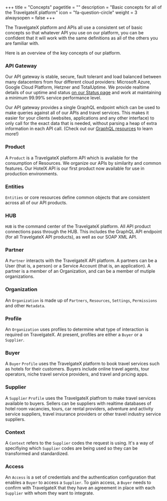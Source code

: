 +++
title = "Concepts"
pagetitle = ""
description = "Basic concepts for all of the TravelgateX platform"
icon = "fa-question-circle" 
weight = 3
alwaysopen = false
+++

The TravelgateX platform and APIs all use a consistent set of basic concepts so that whatever API you use on our platform, you can be confident that it will work with the same definitions as all of the others you are familiar with. 

Here is an overview of the key concepts of our platform.

### API Gateway
Our API gateway is stable, secure, fault tolerant and load balanced between many datacenters from four different cloud providers: Microsoft Azure, Google Cloud Platform, Hetzner and TotalUptime. We provide realtime details of our uptime and status <a href="http://status.travelgatex.com/">on our Status page</a> and work at maintaining a minimum 99.99% service performance level.

Our API gateway provides a single GraphQL endpoint which can be used to make queries against all of our APIs and travel services. This makes it easier for your clients (websites, applications and any other interface) to only call for the exact data that is needed, without parsing a heap of extra information in each API call. (Check out our <a href="https://docs.travelgatex.com/learning-graphql/">GraphQL resources</a> to learn more!)

### Product
A `Product` is a TravelgateX platform API which is available for the consumption of Resources. We organize our APIs by similarity and common features. Our HotelX API is our first product now available for use in production environments.

### Entities
`Entities` or core resources define common objects that are consistent across all of our API products.

### HUB
`HUB` is the command center of the TravelgateX platform. All API product connections pass through the HUB. This includes the GraphQL API endpoint (for all TravelgateX API products), as well as our SOAP XML API.    

### Partner
A `Partner` interacts with the TravelgateX API platform. A partners can be a User (that is, a person) or a Service Account (that is, an application). A partner is a member of an Organization, and can be a member of mutiple organizations.

### Organization
An `Organization` is made up of `Partners`, `Resources`, `Settings`, `Permissions` and other `Metadata`.

### Profile
An `Organization` uses profiles to determine what type of interaction is required on TravelgateX. At present, profiles are either a `Buyer` or a `Supplier`.

### Buyer
A `Buyer` `Profile` uses the TravelgateX platform to book travel services such as hotels for their customers. Buyers include online travel agents, tour operators, niche travel service providers, and travel and pricing apps.

### Supplier
 A `Supplier` `Profile` uses the TravelgateX platfrom to make travel services available to buyers. Sellers can be suppliers with realtime databases of hotel room vacancies, tours, car rental providers, adventure and activity service suppliers, travel insurance providers or other travel industry service suppliers.

### Context
A `Context` refers to the `Supplier` codes the request is using. It's a way of specifiying which `Supplier` codes are being used so they can be transformed and standardized.

### Access
An `Access` is a set of credentials and the authentication configuration that enables a `Buyer` to access a `Supplier`. To gain access, a `Buyer` needs to confirm with TravelgateX that they have an agreement in place with each `Supplier` with whom they want to integrate.
